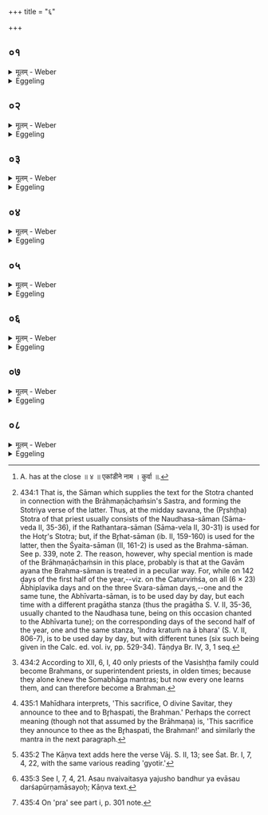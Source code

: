 +++
title = "६"

+++






##  ०१
<details><summary>मूलम् - Weber</summary>

देवा᳘ ह वै᳘ यज्ञं᳘ तन्वानाः॥  
ते ऽसुररक्षसे᳘भ्य आसङ्गा᳘द्बिभयां᳘ चक्रुस्ते᳘ होचुः को᳘ नो दक्षिणत᳘ आसिष्यते ऽथा᳘भये ऽनाष्ट्र᳘ उत्तरतो᳘ यज्ञमु᳘पचरिष्याम इॗति॥
</details>

<details><summary>Eggeling</summary>

1. Now once on a time the gods, while performing sacrifice, were afraid of an attack from the Asura-Rakshas. They said, 'Who of us shall sit on the south side; we will then enter upon the sacrifice on the north side in a place free from danger and injury.'
</details>


##  ०२
<details><summary>मूलम् - Weber</summary>

ते᳘ होचुः॥  
य᳘ एव᳘ नो वीर्य᳘वत्तमः स᳘ दक्षिणत᳘ आस्तामथा᳘भये ऽनाष्ट्र᳘ उत्तरतो᳘ यज्ञमु᳘पचरिष्याम इ᳘ति॥
</details>

<details><summary>Eggeling</summary>

2. They said, 'He who is the strongest of us, let him sit on the south side; we will then enter upon the sacrifice on the north side in a place free from danger and injury.'
</details>


##  ०३
<details><summary>मूलम् - Weber</summary>

ते᳘ होचुः॥  
इ᳘न्द्रो वै᳘ नो वीर्य᳘वत्तम इ᳘न्द्रो दक्षिणत᳘ आस्तामथा᳘भये ऽनाष्ट्र᳘ उत्तरतो᳘ यज्ञमु᳘पचरिष्याम इ᳘ति॥
</details>

<details><summary>Eggeling</summary>

3. They said, 'Verily, Indra is the strongest of us: let Indra sit on the south side; we will then enter upon the sacrifice on the north side in a place free from danger and injury.'
</details>


##  ०४
<details><summary>मूलम् - Weber</summary>

ते हे᳘न्द्रमूचुः॥  
त्वं वै᳘ नो वीर्य᳘वत्तमो ऽसि त्वं᳘ दक्षिणत᳘ आस्वाथा᳘भये नाष्ट्र᳘ उत्तरतो᳘ यज्ञमु᳘पचरिष्याम इ᳘ति [^wbr_1] ॥  

[^wbr_1]: A. has at the close ॥ ४ ॥ एकांडीने नाम । कुर्वा ॥.
</details>

<details><summary>Eggeling</summary>

4. They said to Indra, 'Verily, thou art the strongest of us: sit thou on the south side; we will then enter upon the sacrifice on the north side in a place free from danger and injury.'
</details>


##  ०५
<details><summary>मूलम् - Weber</summary>

स᳘ होवाच॥  
कि᳘म् मे ततः᳘ स्यादि᳘ति ब्राह्मणाॗछंस्या ते ब्रह्मसाम᳘ त इ᳘ति त᳘स्माद्ब्राह्मणाछंसि᳘नम् प्र᳘वृणीत इ᳘न्द्रो ब्रह्मा ब्रा᳘ह्मणादिती᳘न्द्रस्यॗ ह्येषा स इ᳘न्द्रो दक्षिणत᳘ आस्ताथाभये᳘ नाष्ट्र᳘ उत्तरतो᳘ यज्ञमु᳘पाचरंस्त᳘स्माद्य᳘ एव᳘ वीर्य᳘वत्तमः स्यात्स᳘ दक्षिणत᳘ आसीताता᳘भये ऽनाष्ट्र᳘ उत्तरतो᳘ यज्ञमु᳘पचरेयु᳘र्यो वै᳘ ब्राह्मणा᳘नामनूचान᳘तमः स᳘ एषां वीर्य᳘वत्तमो᳘ ऽथ य᳘दिदं य᳘ एव क᳘श्च ब्रह्मा भ᳘वति कुवि᳘त्तूष्णीमा᳘स्त इ᳘ति त᳘स्माद्य᳘ एव᳘ वीर्य᳘वत्तमः स्यात्स᳘ दक्षिणत᳘ आसीता᳘थाभये ऽनाष्ट्र᳘ उत्तरतो᳘ यज्ञमु᳘पचरेयुस्त᳘स्माद्ब्राह्मणा᳘ दक्षिणत᳘ आसते ऽथा᳘भये ऽनाष्ट्र᳘ उत्तरतो᳘ यज्ञमु᳘पचरन्ति॥
</details>

<details><summary>Eggeling</summary>

5. He said, 'What will be my reward then?'--'The office of Brāhmaṇācḥaṁsin shall be thine, the

 Brahmasāman [^egg_1006] shall be thine!'--Hence one elects the Brāhmaṇācḥaṁsin with, 'Indra is the Brahman, by virtue of the Brahmaship!' for to Indra belongs this (office). Indra sat on the south side, and they entered upon the sacrifice on the north side in a place free from danger and injury. Therefore let him who is the strongest sit on the south side, and let them then enter upon the sacrifice on the north side in a place free from danger and injury. Now he, forsooth, who is the most learned of Brāhmans, is the strongest of them; and as now any one is (able to become) a (superintendent) Brahman [^egg_1007]--nay, does he not sit still?--therefore whosoever is the strongest

[^egg_1006]: 434:1 That is, the Sāman which supplies the text for the Stotra chanted in connection with the Brāhmaṇācḥaṁsin's Sastra, and forming the Stotriya verse of the latter. Thus, at the midday savana, the (Pr̥shṭḥa) Stotra of that priest usually consists of the Naudhasa-sāman (Sāma-veda II, 35-36), if the Rathantara-sāman (Sāma-vela II, 30-31) is used for the Hotr̥'s Stotra; but, if the Br̥hat-sāman (ib. II, 159-160) is used for the latter, then the Śyaita-sāman (II, 161-2) is used as the Brahma-sāman. See p. 339, note 2. The reason, however, why special mention is made of the Brāhmaṇācḥaṁsin in this place, probably is that at the Gavām ayana the Brahma-sāman is treated in a peculiar way. For, while on 142 days of the first half of the year,--viz. on the Caturviṁśa, on all (6 × 23) Ābhiplavika days and on the three Svara-sāman days,--one and the same tune, the Abhīvarta-sāman, is to be used day by day, but each time with a different pragātha stanza (thus the pragātha S. V. II, 35-36, usually chanted to the Naudhasa tune, being on this occasion chanted to the Abhīvarta tune); on the corresponding days of the second half of the year, one and the same stanza, 'Indra kratuṁ na ā bhara' (S. V. II, 806-7), is to be used day by day, but with different tunes (six such being given in the Calc. ed. vol. iv, pp. 529-34). Tāṇḍya Br. IV, 3, 1 seq.

[^egg_1007]: 434:2 According to XII, 6, I, 40 only priests of the Vasishṭḥa family could become Brahmans, or superintendent priests, in olden times; because they alone knew the Somabhāga mantras; but now every one learns them, and can therefore become a Brahman.

of them, let him sit on the south side, and let them then enter upon the sacrifice on the north side in a place free from danger and injury. Hence Brāhmans sit on the south side (of the vedi), and they enter upon the sacrifice on the north side in a place free from danger and injury.
</details>


##  ०६
<details><summary>मूलम् - Weber</summary>

स यत्रा᳘ह॥  
ब्र᳘ह्मन्त्स्तोष्या᳘मः प्र᳘शास्तरि᳘ति तद्ब्रह्मा᳘ जपत्येतं᳘ ते देव सवितर्यज्ञम् प्रा᳘हुर्बृ᳘हस्प᳘तये ब्रह्म᳘णे ते᳘न यज्ञ᳘मव ते᳘न यज्ञ᳘पतिं ते᳘न मा᳘मव स्तुत᳘ सवितुः᳘ प्रसव इ᳘तिॗ सो ऽसा᳘वेव ब᳘न्धुरेते᳘नॗ न्वेव भू᳘यिष्ठा इवो᳘पचरन्ति॥
</details>

<details><summary>Eggeling</summary>

6. When (the Prastotr̥) says, 'Brahman, we will chant, O Praśāstar!' then the Brahman mutters (Vāj.. S. II, 12), 'This thy sacrifice, O divine Savitar, have they announced unto Br̥haspati (the lord of prayer), the Brahman [^egg_1008]: therefore speed the sacrifice, speed the lord of the sacrifice, speed me [^egg_1009]!--Praise ye at the impulse (prasava) of Savitr̥!' The significance is the same (as before) [^egg_1010]. With this (text) must probably enter upon (the chant).

[^egg_1008]: 435:1 Mahīdhara interprets, 'This sacrifice, O divine Savitar, they announce to thee and to Br̥haspati, the Brahman.' Perhaps the correct meaning (though not that assumed by the Brāhmaṇa) is, 'This sacrifice they announce to thee as the Br̥haspati, the Brahman!' and similarly the mantra in the next paragraph.

[^egg_1009]: 435:2 The Kāṇva text adds here the verse Vāj. S. II, 13; see Śat. Br. I, 7, 4, 22, with the same various reading 'gyotir.'

[^egg_1010]: 435:3 See I, 7, 4, 21. Asau nvaivaitasya yajusho bandhur ya evāsau darśapūrṇamāsayoḥ; Kāṇva text.
</details>


##  ०७
<details><summary>मूलम् - Weber</summary>

अने᳘नॗ त्वेवो᳘पचरेत्॥  
दे᳘व सवितरेतद्बृ᳘हस्पते प्रे᳘ति त᳘त्सविता᳘रम् प्रसवायो᳘पधावति स हि᳘ देवा᳘नाम् प्रसविता बृ᳘हस्पते प्रे᳘ति बृ᳘हस्प᳘तिर्वै देवा᳘नाम् ब्रह्मा तद्य᳘ एव᳘ देवा᳘नाम् ब्रह्मा त᳘स्मा एॗवैतत्प्रा᳘ह त᳘स्मादाह बृ᳘हस्पते प्रे᳘ति॥
</details>

<details><summary>Eggeling</summary>

7. But one may also enter upon it with, 'O divine Savitar; this, O Br̥haspati, forwards!' Therewith he hastes to Savitr̥ for his impulsion, for he is the impeller (prasavitr̥) of the gods; and 'O Br̥haspati, forwards!' he says, because Br̥haspati is the Brahman of the gods,--thus he announces it to him who is the Brahman of the gods: therefore he says, 'O Br̥haspati, forwards [^egg_1011]!'

[^egg_1011]: 435:4 On 'pra' see part i, p. 301 note.
</details>


##  ०८
<details><summary>मूलम् - Weber</summary>

अ᳘थ मैत्रावरुणो᳘ जपति॥  
प्र᳘सूतं देवे᳘न सवित्रा जु᳘ष्टम् मित्राव᳘रुणाभ्यामि᳘ति त᳘त्सविता᳘रम् प्रसवायो᳘पधावति स हि᳘ देवा᳘नाम् प्रसविता जु᳘ष्टम् मित्राव᳘रुणाभ्यामि᳘ति मित्राव᳘रुणौ वै᳘ मैत्रावरुण᳘स्य देव᳘ते तद्ये᳘ एव᳘ मैत्रावरुण᳘स्य देव᳘ते ता᳘भ्यामेॗवैतत्प्रा᳘ह त᳘स्मादाह जु᳘ष्टम् मित्राव᳘रुणाभ्यामि᳘ति॥
</details>
<details><summary>Eggeling</summary>

8. The Maitrāvaruṇa then mutters, 'Impelled

by the divine Savitr̥, acceptable to Mitra and Varuṇa!' Therewith he hastes to Savitr̥ for his impulsion, for he is the impeller of the gods; and 'acceptable to Mitra and Varuṇa' he says, because Mitra and Varuṇa are the deities of the Maitrāvaruṇa (Praśāstr̥),--thus he announces it to those who are the deities of the Maitrāvaruṇa: therefore he says, 'acceptable to Mitra and Varuṇa.'
</details>

